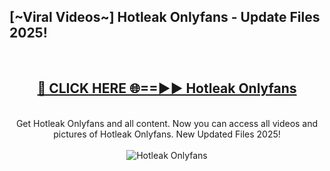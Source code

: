 <h2>[~Viral Videos~] Hotleak Onlyfans - Update Files 2025!</h2>
<br>
<div align="center">
<h2><a href="https://betterlinks.top/A2PfLJ" rel="nofollow">🔴 CLICK HERE 🌐==►► Hotleak Onlyfans</a></h2>
<br>
Get Hotleak Onlyfans and all content. Now you can access all videos and pictures of Hotleak Onlyfans. New Updated Files 2025!
<br>
<br>
<a href="https://betterlinks.top/A2PfLJ" rel="nofollow" data-target="animated-image.originalLink"><img src="https://i.ibb.co.com/WyWwxjT/player-gif2.gif" alt="Hotleak Onlyfans" style="max-width: 100%; display: inline-block;" data-target="animated-image.originalImage"></a>
</div>
<br>
